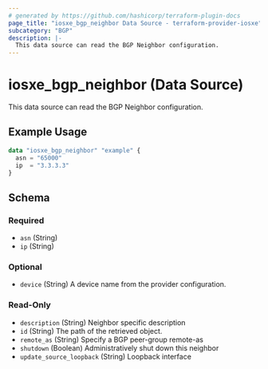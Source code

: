 ```yaml
---
# generated by https://github.com/hashicorp/terraform-plugin-docs
page_title: "iosxe_bgp_neighbor Data Source - terraform-provider-iosxe"
subcategory: "BGP"
description: |-
  This data source can read the BGP Neighbor configuration.
---
```


# iosxe_bgp_neighbor (Data Source)

This data source can read the BGP Neighbor configuration.

## Example Usage

```terraform
data "iosxe_bgp_neighbor" "example" {
  asn = "65000"
  ip  = "3.3.3.3"
}
```

<!-- schema generated by tfplugindocs -->
## Schema

### Required

- `asn` (String)
- `ip` (String)

### Optional

- `device` (String) A device name from the provider configuration.

### Read-Only

- `description` (String) Neighbor specific description
- `id` (String) The path of the retrieved object.
- `remote_as` (String) Specify a BGP peer-group remote-as
- `shutdown` (Boolean) Administratively shut down this neighbor
- `update_source_loopback` (String) Loopback interface



